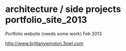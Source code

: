 architecture / side projects portfolio_site_2013
===================

Portfolio website (needs some work) Feb 2013 

http://www.brittanywinston.3owl.com
